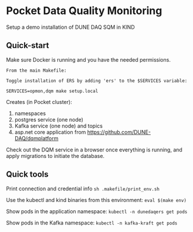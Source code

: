 # Pocket Data Quality Monitoring

Setup a demo installation of DUNE DAQ SQM in KIND

## Quick-start

Make sure Docker is running and you have the needed permissions.

```
From the main Makefile:

Toggle installation of ERS by adding 'ers' to the $SERVICES variable:

SERVICES=opmon,dqm make setup.local

```

Creates (in Pocket cluster):

1. namespaces
2. postgres service (one node)
4. Kafka service (one node) and topics
5. asp.net core application from https://github.com/DUNE-DAQ/dqmplatform


Check out the DQM service in a browser once everything is running, and apply migrations to initiate the database.

## Quick tools

Print connection and credential info
`sh .makefile/print_env.sh`

Use the kubectl and kind binaries from this environment:
`eval $(make env)`

Show pods in the application namespace:
`kubectl -n dunedaqers get pods`

Show pods in the Kafka namespace:
`kubectl -n kafka-kraft get pods`


